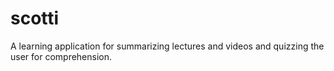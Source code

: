 # scotti
A learning application for summarizing lectures and videos and quizzing the user for comprehension.

